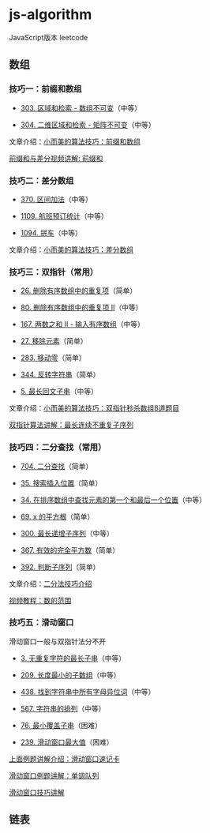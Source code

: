 # js-algorithm
JavaScript版本 leetcode

## 数组
### 技巧一：前缀和数组
- [303. 区域和检索 - 数组不可变](https://leetcode-cn.com/problems/range-sum-query-immutable/)（中等）

- [304. 二维区域和检索 - 矩阵不可变](https://leetcode-cn.com/problems/range-sum-query-2d-immutable/)（中等）

文章介绍：[小而美的算法技巧：前缀和数组](https://mp.weixin.qq.com/s/EwAH3JDs5WFO6-LFmI3-2Q)

[前缀和与差分视频讲解:  前缀和](https://www.acwing.com/activity/content/problem/content/829/)

### 技巧二：差分数组
- [370. 区间加法](https://leetcode-cn.com/problems/range-addition/)（中等）

- [1109. 航班预订统计](https://leetcode-cn.com/problems/corporate-flight-bookings/)（中等）

- [1094. 拼车](https://leetcode-cn.com/problems/car-pooling/)（中等）

文章介绍：[小而美的算法技巧：差分数组](https://mp.weixin.qq.com/s/123QujqVn3--gyeZRhxR-A)

### 技巧三：双指针（常用）
- [26. 删除有序数组中的重复项](https://leetcode-cn.com/problems/remove-duplicates-from-sorted-array/)（简单）

- [80. 删除有序数组中的重复项 II](https://leetcode-cn.com/problems/remove-duplicates-from-sorted-array-ii/)（中等）

- [167. 两数之和 II - 输入有序数组](https://leetcode-cn.com/problems/two-sum-ii-input-array-is-sorted/)（中等）

- [27. 移除元素](https://leetcode-cn.com/problems/remove-element/)（简单）

- [283. 移动零](https://leetcode-cn.com/problems/move-zeroes/)（简单）

- [344. 反转字符串](https://leetcode-cn.com/problems/reverse-string/)（简单）

- [5. 最长回文子串](https://leetcode-cn.com/problems/longest-palindromic-substring/)（中等）

文章介绍：[小而美的算法技巧：双指针秒杀数组8道题目](https://mp.weixin.qq.com/s/Z-oYzx9O1pjiym6HtKqGIQ)

[双指针算法讲解：最长连续不重复子序列](https://www.acwing.com/activity/content/problem/content/829/)

### 技巧四：二分查找（常用）
- [704. 二分查找](https://leetcode-cn.com/problems/binary-search/)（简单）

- [35. 搜索插入位置](https://leetcode-cn.com/problems/search-insert-position/)（简单）

- [34. 在排序数组中查找元素的第一个和最后一个位置](https://leetcode-cn.com/problems/find-first-and-last-position-of-element-in-sorted-array/)（中等）

- [69. x 的平方根](https://leetcode-cn.com/problems/sqrtx/)（简单）

- [300. 最长递增子序列](https://leetcode-cn.com/problems/longest-increasing-subsequence/)（中等）

- [367. 有效的完全平方数](https://leetcode-cn.com/problems/valid-perfect-square/)（简单）

- [392. 判断子序列](https://leetcode-cn.com/problems/is-subsequence/)（简单）

文章介绍：[二分法技巧介绍](https://mp.weixin.qq.com/s/M1KfTfNlu4OCK8i9PSAmug)

[视频教程：数的范围](https://www.acwing.com/activity/content/problem/content/823/)

### 技巧五：滑动窗口
滑动窗口一般与双指针法分不开

- [3. 无重复字符的最长子串](https://leetcode-cn.com/problems/longest-substring-without-repeating-characters/)（中等）

- [209. 长度最小的子数组](https://leetcode-cn.com/problems/minimum-size-subarray-sum/)（中等）

- [438. 找到字符串中所有字母异位词](https://leetcode-cn.com/problems/find-all-anagrams-in-a-string/)（中等）

- [567. 字符串的排列](https://leetcode-cn.com/problems/permutation-in-string/)（中等）

- [76. 最小覆盖子串](https://leetcode-cn.com/problems/minimum-window-substring/)（困难）

- [239. 滑动窗口最大值](https://leetcode-cn.com/problems/sliding-window-maximum/)（困难）

[上面例题讲解介绍：滑动窗口速记卡](https://mp.weixin.qq.com/mp/appmsgalbum?action=getalbum&__biz=MzAxODQxMDM0Mw==&scene=1&album_id=2164991053991411713&count=3#wechat_redirect)

[滑动窗口例题讲解：单调队列](https://www.acwing.com/activity/content/problem/content/868/)

[滑动窗口技巧讲解](https://mp.weixin.qq.com/s/ioKXTMZufDECBUwRRp3zaA)

## 链表
